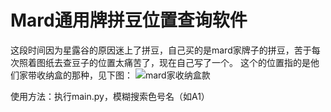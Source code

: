 # Mard通用牌拼豆位置查询软件

这段时间因为星露谷的原因迷上了拼豆，自己买的是mard家牌子的拼豆，苦于每次照着图纸去查豆子的位置太痛苦了，现在自己写了一个。
这个的位置指的是他们家带收纳盒的那种，见下图：
![mard家收纳盒款](https://img.alicdn.com/imgextra/i4/54583634/O1CN01wMYaFM1ciQ44szvuo_!!54583634.jpg)

使用方法：执行main.py，模糊搜索色号名（如A1）
